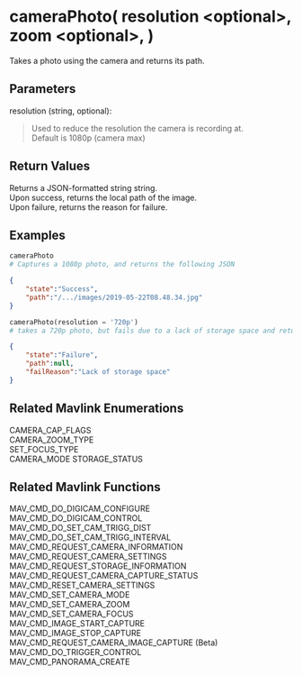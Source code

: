 # cameraPhoto( resolution \<optional>, zoom \<optional>, )

Takes a photo using the camera and returns its path.

## Parameters

resolution (string, optional):  
> Used to reduce the resolution the camera is recording at.  
> Default is 1080p (camera max)

## Return Values

Returns a JSON-formatted string string.  
Upon success, returns the local path of the image.  
Upon failure, returns the reason for failure.

## Examples

```py
cameraPhoto
# Captures a 1080p photo, and returns the following JSON
```

```json
{
    "state":"Success",
    "path":"/.../images/2019-05-22T08.48.34.jpg"
}
```

```py
cameraPhoto(resolution = '720p')
# takes a 720p photo, but fails due to a lack of storage space and returns the following JSON
```

```json
{
    "state":"Failure",
    "path":null,
    "failReason":"Lack of storage space"
}
```

## Related Mavlink Enumerations

CAMERA_CAP_FLAGS  
CAMERA_ZOOM_TYPE  
SET_FOCUS_TYPE  
CAMERA_MODE
STORAGE_STATUS

## Related Mavlink Functions

MAV_CMD_DO_DIGICAM_CONFIGURE  
MAV_CMD_DO_DIGICAM_CONTROL  
MAV_CMD_DO_SET_CAM_TRIGG_DIST  
MAV_CMD_DO_SET_CAM_TRIGG_INTERVAL  
MAV_CMD_REQUEST_CAMERA_INFORMATION  
MAV_CMD_REQUEST_CAMERA_SETTINGS  
MAV_CMD_REQUEST_STORAGE_INFORMATION  
MAV_CMD_REQUEST_CAMERA_CAPTURE_STATUS  
MAV_CMD_RESET_CAMERA_SETTINGS  
MAV_CMD_SET_CAMERA_MODE  
MAV_CMD_SET_CAMERA_ZOOM  
MAV_CMD_SET_CAMERA_FOCUS  
MAV_CMD_IMAGE_START_CAPTURE  
MAV_CMD_IMAGE_STOP_CAPTURE  
MAV_CMD_REQUEST_CAMERA_IMAGE_CAPTURE (Beta)  
MAV_CMD_DO_TRIGGER_CONTROL  
MAV_CMD_PANORAMA_CREATE
